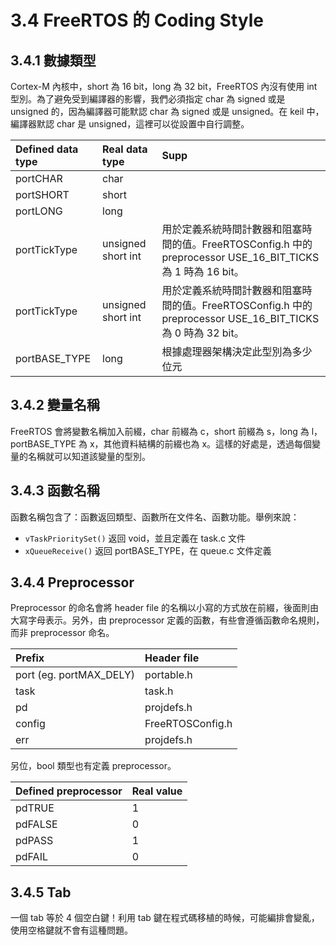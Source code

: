 <!-- Copyright 2022 KaiWei TSOU. All Rights Reserved.
    This personal note refers to <<FreeRTOS 內核實現與應用開發實戰指南>> by "野火".
-->


# 3.4 FreeRTOS 的 Coding Style

## 3.4.1 數據類型

Cortex-M 內核中，short 為 16 bit，long 為 32 bit，FreeRTOS 內沒有使用 int 型別。為了避免受到編譯器的影響，我們必須指定 char 為 signed 或是 unsigned 的，因為編譯器可能默認 char 為 signed 或是 unsigned。在 keil 中，編譯器默認 char 是 unsigned，這裡可以從設置中自行調整。

Defined data type | Real data type     | Supp
:-----------------|:-------------------|:----------------
portCHAR          | char               | 
portSHORT         | short              | 
portLONG          | long               | 
portTickType      | unsigned short int | 用於定義系統時間計數器和阻塞時間的值。FreeRTOSConfig.h 中的 preprocessor USE_16_BIT_TICKS 為 1 時為 16 bit。
portTickType      | unsigned short int | 用於定義系統時間計數器和阻塞時間的值。FreeRTOSConfig.h 中的 preprocessor USE_16_BIT_TICKS 為 0 時為 32 bit。
portBASE_TYPE     | long               | 根據處理器架構決定此型別為多少位元

## 3.4.2 變量名稱

FreeRTOS 會將變數名稱加入前綴，char 前綴為 c，short 前綴為 s，long 為 l， portBASE_TYPE 為 x，其他資料結構的前綴也為 x。這樣的好處是，透過每個變量的名稱就可以知道該變量的型別。

## 3.4.3 函數名稱

函數名稱包含了：函數返回類型、函數所在文件名、函數功能。舉例來說：

- ```vTaskPrioritySet()``` 返回 void，並且定義在 task.c 文件
- ```xQueueReceive()``` 返回 portBASE_TYPE，在 queue.c 文件定義

## 3.4.4 Preprocessor

Preprocessor 的命名會將 header file 的名稱以小寫的方式放在前綴，後面則由大寫字母表示。另外，由 preprocessor 定義的函數，有些會遵循函數命名規則，而非 preprocessor 命名。

Prefix | Header file
:-----------------------|:-----------
port (eg. portMAX_DELY) | portable.h
task                    | task.h
pd                      | projdefs.h
config                  | FreeRTOSConfig.h
err                     | projdefs.h

另位，bool 類型也有定義 preprocessor。

Defined preprocessor | Real value
:--------------------|:-----------
pdTRUE               | 1
pdFALSE              | 0
pdPASS               | 1
pdFAIL               | 0

## 3.4.5 Tab

一個 tab 等於 4 個空白鍵！利用 tab 鍵在程式碼移植的時候，可能編排會變亂，使用空格鍵就不會有這種問題。